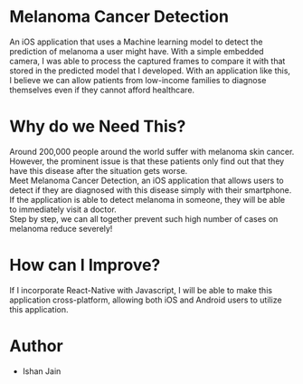 # Melanoma Cancer Detection

An iOS application that uses a Machine learning model to detect the prediction of melanoma a user might have. With a simple embedded camera, I was able to process the captured frames to compare it with that stored in the predicted model that I developed. With an application like this, I believe we can allow patients from low-income families to diagnose themselves even if they cannot afford healthcare.

# Why do we Need This?
Around 200,000 people around the world suffer with melanoma skin cancer. However, the prominent issue is that these patients only find out that they have this disease after the situation gets worse.
<br /> Meet Melanoma Cancer Detection, an iOS application that allows users to detect if they are diagnosed with this disease simply with their smartphone.
If the application is able to detect melanoma in someone, they will be able to immediately visit a doctor.
 <br /> Step by step, we can all together prevent such high number of cases on melanoma reduce severely!

# How can I Improve?
If I incorporate React-Native with Javascript, I will be able to make this application cross-platform, allowing both iOS and Android users to utilize this application.


# Author
* Ishan Jain
